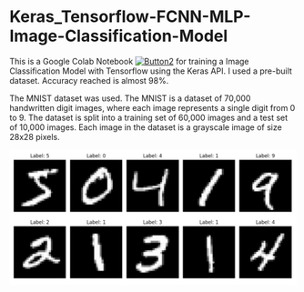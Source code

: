 # Keras_Tensorflow-FCNN-MLP-Image-Classification-Model

This is a Google Colab Notebook [![Button2](https://img.shields.io/badge/Click%20Me-TensorflowKeras%20Classfication%20Model-orange)](https://github.com/rnx2024/Keras_Tensorflow-FCNN_MLP-Image-Classification-Model/blob/main/keras_tensorflow.ipynb) for training a Image Classification Model with Tensorflow using the Keras API. I used a pre-built dataset. Accuracy reached is almost 98%. 

The MNIST dataset was used. The MNIST is a dataset of 70,000 handwritten digit images, where each image represents a single digit from 0 to 9. The dataset is split into a training set of 60,000 images and a test set of 10,000 images. Each image in the dataset is a grayscale image of size 28x28 pixels.

![Image](https://github.com/rnx2024/Keras_Tensorflow-FCNN_MLP-Image-Classification-Model/blob/main/Screenshot%202025-02-21%20012549.png)
